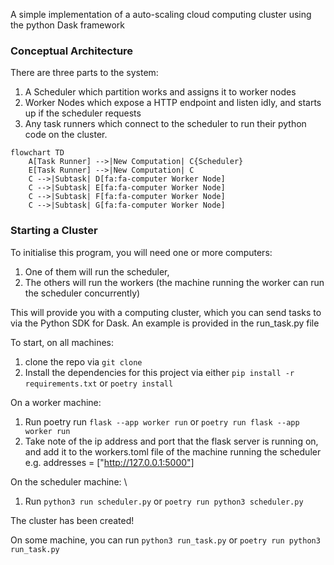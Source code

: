 A simple implementation of a auto-scaling cloud computing cluster using the python Dask framework

### Conceptual Architecture

There are three parts to the system:
1. A Scheduler which partition works and assigns it to worker nodes
2. Worker Nodes which expose a HTTP endpoint and listen idly, and starts up if the scheduler requests
3. Any task runners which connect to the scheduler to run their python code on the cluster.

```mermaid
flowchart TD
    A[Task Runner] -->|New Computation| C{Scheduler}
    E[Task Runner] -->|New Computation| C
    C -->|Subtask| D[fa:fa-computer Worker Node]
    C -->|Subtask| E[fa:fa-computer Worker Node]
    C -->|Subtask| F[fa:fa-computer Worker Node]
    C -->|Subtask| G[fa:fa-computer Worker Node]
```

### Starting a Cluster

To initialise this program, you will need one or more computers: 
1. One of them will run the scheduler, 
2. The others will run the workers (the machine running the worker can run the scheduler concurrently) 

This will provide you with a computing cluster, which you can send tasks to via the Python SDK for Dask. An example is provided in the run_task.py file

To start, on all machines:
1. clone the repo via `git clone`
2. Install the dependencies for this project via either `pip install -r requirements.txt` or `poetry install`

On a worker machine: 
1. Run poetry run `flask --app worker run` or `poetry run flask --app worker run` 
2. Take note of the ip address and port that the flask server is running on, and add it to the workers.toml file of the machine running the scheduler
e.g. addresses = ["http://127.0.0.1:5000"]

On the scheduler machine: \
1. Run `python3 run scheduler.py` or `poetry run python3 scheduler.py`

The cluster has been created!

On some machine, you can run `python3 run_task.py` or `poetry run python3 run_task.py`
